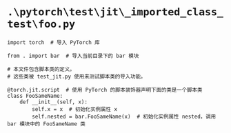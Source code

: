 # `.\pytorch\test\jit\_imported_class_test\foo.py`

```
import torch  # 导入 PyTorch 库

from . import bar  # 导入当前目录下的 bar 模块

# 本文件包含脚本类的定义。
# 这些类被 test_jit.py 使用来测试脚本类的导入功能。

@torch.jit.script  # 使用 PyTorch 的脚本装饰器声明下面的类是一个脚本类
class FooSameName:
    def __init__(self, x):
        self.x = x  # 初始化实例属性 x
        self.nested = bar.FooSameName(x)  # 初始化实例属性 nested，调用 bar 模块中的 FooSameName 类
```